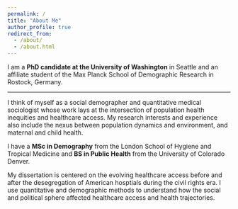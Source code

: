 ```yaml
---
permalink: /
title: "About Me"
author_profile: true
redirect_from: 
  - /about/
  - /about.html
---
```


I am a **PhD candidate at the University of Washington** in Seattle and an affiliate student of the Max Planck School of Demographic Research in Rostock, Germany. 

---
I think of myself as a social demographer and quantitative medical sociologist whose work lays at the intersection of population health inequities and healthcare access. My research interests and experience also include the nexus between population dynamics and environment, and maternal and child health. 

I have a **MSc in Demography** from the London School of Hygiene and Tropical Medicine and **BS in Public Health** from the University of Colorado Denver.

My dissertation is centered on the evolving healthcare access before and after the desegregation of American hosptials during the civil rights era. I use quantitative and demographic methods to understand how the social and political sphere affected healthcare access and health trajectories. 



